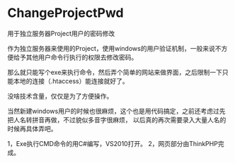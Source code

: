 ChangeProjectPwd
================

用于独立服务器Project用户的密码修改

作为独立服务器来使用的Project，使用windows的用户验证机制，一般来说不方便给予其他用户命令行执行的权限去修改密码。

那么就只能写个exe来执行命令，然后弄个简单的网站来做界面，之后限制一下只能本地的连接（.htaccess）能连接就好了。

没啥技术含量，仅仅是为了方便操作。

当然新建windows用户的时候也很麻烦，这个也是用代码搞定，之前还考虑过先把人名转拼音再做，不过貌似多音字很麻烦，
以后真的再次需要录入大量人名的时候再具体弄吧。

1，Exe执行CMD命令的用C#编写，VS2010打开。
2，网页部分由ThinkPHP完成。
